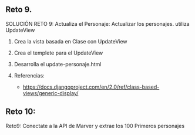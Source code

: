 ## Reto 9.
SOLUCIÓN RETO 9: Actualiza el Personaje: Actualizar los personajes. utiliza UpdateView

1. Crea la vista basada en Clase con UpdateView
2. Crea el templete para el UpdateView
3. Desarrolla el update-personaje.html

4. Referencias:
    - https://docs.djangoproject.com/en/2.0/ref/class-based-views/generic-display/

## Reto 10:
Reto9: Conectate a la API de Marver y extrae los 100 Primeros personajes





